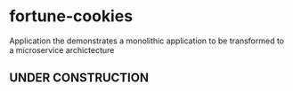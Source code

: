 # fortune-cookies
Application the demonstrates a monolithic application to be transformed to a microservice archictecture

## UNDER CONSTRUCTION

